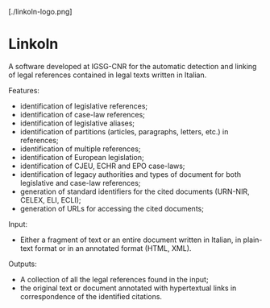 [./linkoln-logo.png]

# Linkoln

A software developed at IGSG-CNR for the automatic detection and linking of legal references contained in legal texts written in Italian.


Features:
*  identification of legislative references;
*  identification of case-law references;
*  identification of legislative aliases;
*  identification of partitions (articles, paragraphs, letters, etc.) in references;
*  identification of multiple references;
*  identification of European legislation;
*  identification of CJEU, ECHR and EPO case-laws;
*  identification of legacy authorities and types of document for both legislative and case-law references;
*  generation of standard identifiers for the cited documents (URN-NIR, CELEX, ELI, ECLI);
*  generation of URLs for accessing the cited documents;


Input:
*  Either a fragment of text or an entire document written in Italian, in plain-text format or in an annotated format (HTML, XML).


Outputs:
*  A collection of all the legal references found in the input;
*  the original text or document annotated with hypertextual links in correspondence of the identified citations.

